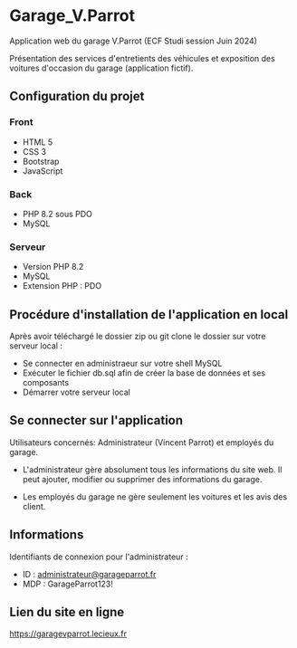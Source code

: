 # Garage_V.Parrot
Application web du garage V.Parrot (ECF Studi session Juin 2024)

Présentation des services d'entretients des véhicules et exposition des voitures d'occasion du garage (application fictif).

## Configuration du projet

### Front
- HTML 5
- CSS 3
- Bootstrap
- JavaScript

### Back
- PHP 8.2 sous PDO
- MySQL

### Serveur
- Version PHP 8.2
- MySQL
- Extension PHP : PDO

## Procédure d'installation de l'application en local

Après avoir téléchargé le dossier zip ou git clone le dossier sur votre serveur local :
- Se connecter en administraeur sur votre shell MySQL
- Exécuter le fichier db.sql afin de créer la base de données et ses composants
- Démarrer votre serveur local

## Se connecter sur l'application

Utilisateurs concernés: Administrateur (Vincent Parrot) et employés du garage. 

- L'administrateur gère absolument tous les informations du site web. Il peut ajouter, modifier ou supprimer des informations du garage.

- Les employés du garage ne gère seulement les voitures et les avis des client.

## Informations

Identifiants de connexion pour l'administrateur :
- ID : administrateur@garageparrot.fr
- MDP : GarageParrot123!

## Lien du site en ligne

https://garagevparrot.lecieux.fr

